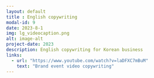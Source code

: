 ```yaml
---
layout: default
title : English copywriting
modal-id: 9
date: 2023-8-1
img: lg_videocaption.png
alt: image-alt
project-date: 2023
description: English copywriting for Korean business
links:
  - url: "https://www.youtube.com/watch?v=laDFXC7mBuM"
    text: "Brand event video copywriting"
---
```

